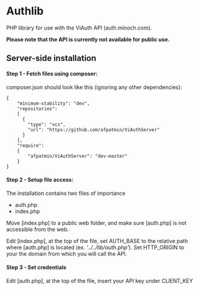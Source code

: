 # Authlib
PHP library for use with the ViAuth API (auth.minoch.com).

**Please note that the API is currently not available for public use.** 

## Server-side installation

#### Step 1 - Fetch files using composer:
composer.json should look like this (ignoring any other dependencies): 
```
{
    "minimum-stability": "dev",
    "repositories":
    [
      {
        "type": "vcs",
        "url": "https://github.com/afpatmin/ViAuthServer"
      }
    ],
    "require": 
    {
        "afpatmin/ViAuthServer": "dev-master"
    }
}
```

#### Step 2 - Setup file access:
The installation contains two files of importance
* auth.php
* index.php

Move [index.php] to a public web folder, and make sure [auth.php] is not accessible 
from the web.

Edit [index.php], at the top of the file, set AUTH_BASE to the relative path where 
[auth.php] is located (ex. *'../../lib/auth.php'*). Set HTTP_ORIGIN to your the 
domain from which you will call the API.

#### Step 3 - Set credentials
Edit [auth.php], at the top of the file, insert your API key under CLIENT_KEY

 